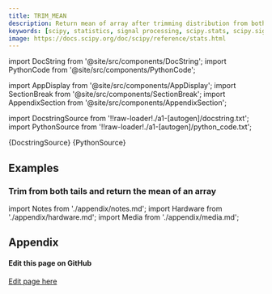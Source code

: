 ```yaml
---
title: TRIM_MEAN
description: Return mean of array after trimming distribution from both tails. If `proportiontocut` = 0.1, slices off 'leftmost' and 'rightmost' 10% of scores. The input is sorted before slicing. Slices off less if proportion results in a non-integer slice index (i.e., conservatively slices off `proportiontocut` ).
keywords: [scipy, statistics, signal processing, scipy.stats, scipy.signal, scipy.stats.trim_mean]
image: https://docs.scipy.org/doc/scipy/reference/stats.html
---
```


[//]: # (Custom component imports)

import DocString from '@site/src/components/DocString';
import PythonCode from '@site/src/components/PythonCode';

import AppDisplay from '@site/src/components/AppDisplay';
import SectionBreak from '@site/src/components/SectionBreak';
import AppendixSection from '@site/src/components/AppendixSection';

[//]: # (Docstring)

import DocstringSource from '!!raw-loader!./a1-[autogen]/docstring.txt';
import PythonSource from '!!raw-loader!./a1-[autogen]/python_code.txt';


<DocString>{DocstringSource}</DocString>
<PythonCode GLink='SCIPY/stats/TRIM_MEAN/TRIM_MEAN.py'>{PythonSource}</PythonCode>


<SectionBreak />

    

[//]: # (Examples)

## Examples

### Trim from both tails and return the mean of an array

<AppDisplay 
  GLink='SCIPY/stats/TRIM_MEAN'
  nodeLabel='TRIM_MEAN'>
</AppDisplay>

<SectionBreak />

    

[//]: # (Appendix)

import Notes from './appendix/notes.md';
import Hardware from './appendix/hardware.md';
import Media from './appendix/media.md';

## Appendix

<AppendixSection index={0} folderPath='nodes/SCIPY/stats/TRIM_MEAN/appendix/'><Notes /></AppendixSection>
<AppendixSection index={1} folderPath='nodes/SCIPY/stats/TRIM_MEAN/appendix/'><Hardware /></AppendixSection>
<AppendixSection index={2} folderPath='nodes/SCIPY/stats/TRIM_MEAN/appendix/'><Media /></AppendixSection>


<SectionBreak />

[//]: # (Edit page on GitHub)

#### Edit this page on GitHub

[Edit page here](https://github.com/flojoy-ai/docs/tree/main/docs/nodes/SCIPY/STATS/TRIM_MEAN)
